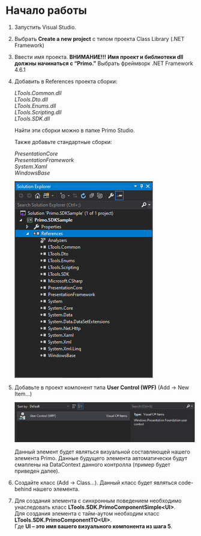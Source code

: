 # Начало работы

1. Запустить Visual Studio.
2. Выбрать **Create a new project** с типом проекта Class Library (.NET Framework)
3. Ввести имя проекта. **ВНИМАНИЕ!!!** **Имя проект и библиотеки dll должны начинаться с “Primo.”** Выбрать фреймворк .NET Framework 4.6.1
4. Добавить в References проекта сборки:

   _LTools.Common.dll_\
   _LTools.Dto.dll_\
   _LTools.Enums.dll_\
  _LTools.Scripting.dll_\
  _LTools.SDK.dll_

   Найти эти сборки можно в папке Primo Studio.

   Также добавьте стандартные сборки:

   _PresentationCore_\
   _PresentationFramework_\
   _System.Xaml_\
   _WindowsBase_

   ![](<../../.gitbook/assets/0 (133).png>)

5. Добавьте в проект компонент типа **User Control (WPF)** (Add -> New Item…)

   ![](<../../.gitbook/assets/1 (118).png>)

   Данный элемент будет являться визуальной составляющей нашего элемента Primo. Данные будущего элемента автоматически будут смаплены на DataContext данного контролла (пример будет приведен далее).

6. Создайте класс (Add -> Class…). Данный класс будет являться code-behind нашего элемента.

7. Для создания элемента с синхронным поведением необходимо унаследовать класс **LTools.SDK.PrimoComponentSimple\<UI>**.\
   Для создания элемента с тайм-аутом необходим класс **LTools.SDK.PrimoComponentTO\<UI>**.\
   Где **UI – это имя вашего визуального компонента из шага 5**.
